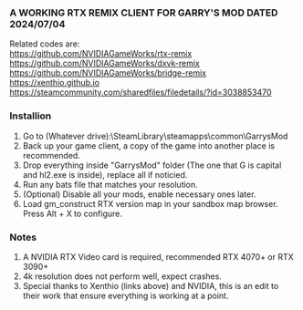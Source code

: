 ### A WORKING RTX REMIX CLIENT FOR GARRY'S MOD DATED 2024/07/04

Related codes are: <br />
https://github.com/NVIDIAGameWorks/rtx-remix <br />
https://github.com/NVIDIAGameWorks/dxvk-remix <br />
https://github.com/NVIDIAGameWorks/bridge-remix <br />
https://xenthio.github.io <br />
https://steamcommunity.com/sharedfiles/filedetails/?id=3038853470 <br />

### Installion
1. Go to (Whatever drive):\SteamLibrary\steamapps\common\GarrysMod
2. Back up your game client, a copy of the game into another place is recommended.
3. Drop everything inside "GarrysMod" folder (The one that G is capital and hl2.exe is inside), replace all if noticied.
4. Run any bats file that matches your resolution.
5. (Optional) Disable all your mods, enable necessary ones later.
6. Load gm_construct RTX version map in your sandbox map browser. Press Alt + X to configure.

### Notes
1. A NVIDIA RTX Video card is required, recommended RTX 4070+ or RTX 3090+
2. 4k resolution does not perform well, expect crashes.
3. Special thanks to Xenthio (links above) and NVIDIA, this is an edit to their work that ensure everything is working at a point.

